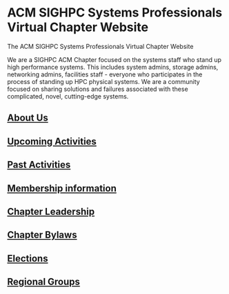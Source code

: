# ACM SIGHPC Systems Professionals Virtual Chapter Website
The ACM SIGHPC Systems Professionals Virtual Chapter Website

We are a SIGHPC ACM Chapter focused on the systems staff who stand up high performance systems. This includes system admins, storage admins, networking admins, 
facilities staff - everyone who participates in the process of standing up HPC physical systems. We are a community focused on sharing solutions and failures associated with these complicated, novel, cutting-edge systems.

## [About Us](AboutUs.md)

## [Upcoming Activities](UpcomingActivities.md)

## [Past Activities](PastActivities.md)

## [Membership information](Membership.md)

## [Chapter Leadership](SIGHPCSystemsOfficers.md)

## [Chapter Bylaws](https://github.com/SIGHPC-SYSPROS/OrganizationalDocs/blob/master/SIGHPCSystemsBylaws.md)

## [Elections](Elections.md)

## [Regional Groups](Regional.md)
